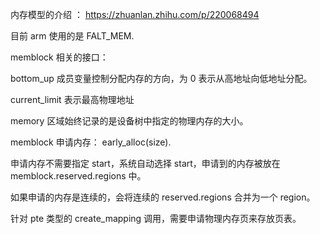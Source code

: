 内存模型的介绍 ： https://zhuanlan.zhihu.com/p/220068494

目前 arm 使用的是 FALT_MEM.



memblock 相关的接口：

bottom_up 成员变量控制分配内存的方向，为 0 表示从高地址向低地址分配。

current_limit 表示最高物理地址

memory 区域始终记录的是设备树中指定的物理内存的大小。



memblock 申请内存： early_alloc(size).

申请内存不需要指定 start，系统自动选择 start，申请到的内存被放在 memblock.reserved.regions 中。 

如果申请的内存是连续的，会将连续的 reserved.regions 合并为一个 region。

针对 pte 类型的 create_mapping 调用，需要申请物理内存页来存放页表。 





